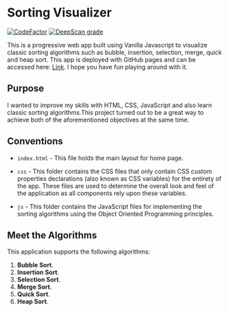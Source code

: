 # Sorting Visualizer

[![CodeFactor](https://www.codefactor.io/repository/github/anandman03/sorting-visualizer/badge)](https://www.codefactor.io/repository/github/anandman03/sorting-visualizer)
[![DeepScan grade](https://deepscan.io/api/teams/10851/projects/14634/branches/277093/badge/grade.svg)](https://deepscan.io/dashboard#view=project&tid=10851&pid=14634&bid=277093)

This is a progressive web app built using Vanilla Javascript to visualize classic sorting algorithms such as bubble, insertion, selection, merge, quick and heap sort. This app is deployed with GitHub pages and can be accessed here: [Link](https://anandman03.github.io/Sorting-Visualizer/). I hope you have fun playing around with it.


## Purpose

I wanted to improve my skills with HTML, CSS, JavaScript and also learn classic sorting algorithms.This project turned out to be a great way to achieve both of the aforementioned objectives at the same time.

## Conventions

* `index.html` - This file holds the main layout for home page.

* `css` - This folder contains the CSS files that only contain CSS custom properties declarations (also known as CSS variables) for the entirety of the app. These files are used to determine the overall look and feel of the application as all components rely upon these variables.

* `js` - This folder contains the JavaScript files for implementing the sorting algorithms using the Object Oriented Programming principles.

## Meet the Algorithms

This application supports the following algorithms:

1. **Bubble Sort**.
2. **Insertion Sort**.
3. **Selection Sort**.
4. **Merge Sort**.
5. **Quick Sort**.
2. **Heap Sort**.